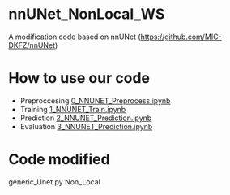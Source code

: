# nnUNet_NonLocal_WS
A modification code based on nnUNet (https://github.com/MIC-DKFZ/nnUNet)

# How to use our code
- Preproccesing [0_NNUNET_Preprocess.ipynb](https://github.com/kevinkwshin/nnUNet_NonLocal_WS/blob/main/0_NNUNET_Preprocess.ipynb)
- Training [1_NNUNET_Train.ipynb](https://github.com/kevinkwshin/nnUNet_NonLocal_WS/blob/main/0_NNUNET_Preprocess.ipynb)
- Prediction [2_NNUNET_Prediction.ipynb](https://github.com/kevinkwshin/nnUNet_NonLocal_WS/blob/main/0_NNUNET_Preprocess.ipynb)
- Evaluation [3_NNUNET_Prediction.ipynb](https://github.com/kevinkwshin/nnUNet_NonLocal_WS/blob/main/0_NNUNET_Preprocess.ipynb)

# Code modified
generic_Unet.py Non_Local

